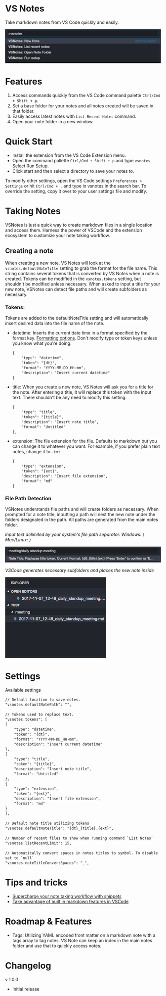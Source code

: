# VS Notes
Take markdown notes from VS Code quickly and easily.

![](./img/vsnotes_commands.png)

# Features
1. Access commands quickly from the VS Code command palette `Ctrl/Cmd + Shift + p`.
2. Set a base folder for your notes and all notes created will be saved in that folder.
3. Easily access latest notes with `List Recent Notes` command.
4. Open your note folder in a new window.

# Quick Start
- Install the extension from the VS Code Extension menu.
- Open the command pallette `Ctrl/Cmd + Shift + p` and type `vsnotes`. Select Run Setup.
- Click start and then select a directory to save your notes to.

To modify other settings, open the VS Code settings `Preferences > Settings` or hit `Ctrl/Cmd + ,` and type in vsnotes in the search bar. To override the setting, copy it over to your user settings file and modify.

# Taking Notes
VSNotes is just a quick way to create markdown files in a single location and access them. Harness the power of VSCode and the extension ecosystem to customize your note taking workflow.


## Creating a note
When creating a new note, VS Notes will look at the `vsnotes.defaultNoteTitle` setting to grab the format for the file name. This string contains several tokens that is converted by VS Notes when a note is created. Tokens can be modified in the `vsnotes.tokens` setting, but shouldn't be modified unless necessary. When asked to input a title for your new note, VSNotes can detect file paths and will create subfolders as necessary.

### Tokens:
Tokens are added to the defaultNoteTitle setting and will automatically insert desired data into the file name of the note.

- datetime: Inserts the current date time in a format specified by the format key. [Formatting options](https://momentjs.com/docs/#/displaying/format/). Don't modify type or token keys unless you know what you're doing.

    ```
    {
        "type": "datetime",
        "token": "{dt}",
        "format": "YYYY-MM-DD_HH-mm",
        "description": "Insert current datetime"
    }
    ```

- title: When you create a new note, VS Notes will ask you for a title for the note. After entering a title, it will replace this token with the input text. There shouldn't be any need to modify this setting.

    ```
    {
        "type": "title",
        "token": "{title}",
        "description": "Insert note title",
        "format": "Untitled"
    },
    ```

- extension: The file extension for the file. Defaults to markdown but you can change it to whatever you want. For example, if you prefer plain text notes, change it to `.txt`.

    ```
    {
        "type": "extension",
        "token": "{ext}",
        "description": "Insert file extension",
        "format": "md"
    }
    ```

### File Path Detection

VSNotes understands file paths and will create folders as necessary. When prompted for a note title, inputting a path will nest the new note under the folders designated in the path. All paths are generated from the main notes folder.

*Input text delimited by your system's file path separator. Windows: `\` Mac/Linux: `/`*

![](./img/vsnotes_path_detection.png)

*VSCode generates necessary subfolders and places the new note inside*

![](./img/vsnotes_path_detection_completed.png)


# Settings
Available settings

```
// Default location to save notes.
"vsnotes.defaultNotePath": "",

// Tokens used to replace text.
"vsnotes.tokens": [
{
    "type": "datetime",
    "token": "{dt}",
    "format": "YYYY-MM-DD_HH-mm",
    "description": "Insert current datetime"
},
{
    "type": "title",
    "token": "{title}",
    "description": "Insert note title",
    "format": "Untitled"
},
{
    "type": "extension",
    "token": "{ext}",
    "description": "Insert file extension",
    "format": "md"
}
],

// Default note title utilizing tokens
"vsnotes.defaultNoteTitle": "{dt}_{title}.{ext}",

// Number of recent files to show when running command `List Notes`
"vsnotes.listRecentLimit": 15,

// Automatically convert spaces in notes titles to symbol. To disable set to `null`
"vsnotes.noteTitleConvertSpaces": "_",
```

# Tips and tricks
- [Supercharge your note taking workflow with snippets](https://code.visualstudio.com/docs/editor/userdefinedsnippets)
- [Take advantage of built in markdown features in VSCode](https://code.visualstudio.com/docs/languages/markdown)

# Roadmap & Features
- Tags: Utilizing YAML encoded front matter on a markdown note with a tags array to tag notes. VS Note can keep an index in the main notes folder and use that to quickly access notes.

# Changelog

v 1.0.0
- Initial release
